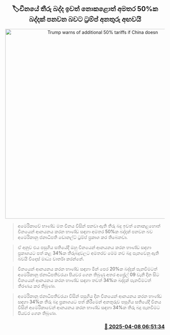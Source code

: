 <p align='center'><b><h2 align='center' title='Trump warns of additional 50% tariffs if China doesn't lift tariffs'>🏷චීනයේ තීරු බද්ද ඉවත් නොකළොත් අමතර 50%ක බද්දක් පනවන බවට ට්‍රම්ප් අනතුරු අඟවයි</h2></b></p>
<p align='center'><img src='https://helakuru.sgp1.cdn.digitaloceanspaces.com/esana/images/lib/tramp-china.jpg' width='600' alt='Trump warns of additional 50% tariffs if China doesn't lift tariffs'></p>

> අමෙරිකාවේ භාණ්ඩ මත චීනය විසින් පනවා ඇති තීරු බදු ඉවත් නොකළහොත් චීනයෙන් ආනයනය කරන භාණ්ඩ සඳහා අමතර 50%ක බද්දක් පනවන බව අමෙරිකානු ජනාධිපති ඩොනල්ට් ට්‍රම්ප් ප්‍රකාශ කර තිබෙනවා.

> ඒ අනුව එය පසුගිය සතියේදී ඔහු චීනයෙන් ආනයනය කරන භාණ්ඩ සඳහා ප්‍රකාශයට පත් කළ 34%ක තීරුබදුවලට අමතරව මෙම නව බදු පැනවෙනු ඇති බවයි විදෙස් මාධ්‍ය වාර්තා කරන්නේ.

> චීනයෙන් ආනයනය කරන භාණ්ඩ සඳහා මින් පෙර 20%ක බද්දක් පැනවීමටත් අමෙරිකානු ජනාධිපතිවරයා පියවර ගෙන තිබුණු අතර අප්‍රේල් 09 වැනි දින සිට චීනයෙන් ආනයනය කරන භාණ්ඩ සඳහා තවත් 34%ක බද්දක් පැනවීමටත් තීරණය කර තිබුණා.

> අමෙරිකානු ජනාධිපතිවරයා විසින් පසුගිය දින චීනයෙන් ආනයනය කරන භාණ්ඩ සඳහා 34%ක තීරු බදු ප්‍රකාශයට පත් කිරීමෙන් අනතුරුව පසුගිය සතියේදී චීනය විසින් අමෙරිකාවෙන් ආනයනය කරන භාණ්ඩ සඳහා 34%ක තීරු බදු පැනවීමට පියවර ගෙන තිබුණා.



<h3 align='right'><a href='https://www.helakuru.lk/esana/p/109063/'>📅 2025-04-08 06:51:34</a></h3>
